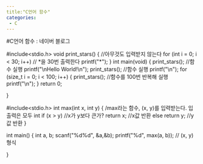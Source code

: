 ```yaml
---
title:"C언어 함수"
categories:
 - C
---
```

#C언어 함수 : 네이버 블로그
<div class="wrap_rabbit pcol2 _param(1) _postViewArea221512239552" id="post-view221512239552">
<!-- Rabbit HTML --><div class="se-viewer se-theme-default" lang="ko-KR">
<!-- SE_DOC_HEADER_END -->
<div class="se-main-container">
<div class="se-component se-code se-l-default" id="SE-43bcdc64-6cf1-4cfe-bcea-06f7bfc4e017">
<div class="se-component-content">
<div class="se-section se-section-code se-l-default">
<div class="se-module se-module-code se-fs-fs13">
<div class="se-code-source">
<div class="__se_code_view language-javascript">#include&lt;stdio.h&gt;
void print_stars() { //아무것도 입력받지 않는다
	for (int i = 0; i &lt; 30; i++) // *을 30번 출력한다
		printf("*");
}
int main(void) {
	print_stars(); //함수 실행
	printf("\nHello World!\n");
	print_stars(); //함수 실행
	printf("\n");
	for (size_t i = 0; i &lt; 100; i++) 
	{
		print_stars(); //함수를 100번 반복해 실행
		printf("\n");
	}
	return 0;

}</div>
</div>
</div>
</div>
</div>
<script class="__se_module_data" data-module='{"type":"v2_code", "id" : "SE-43bcdc64-6cf1-4cfe-bcea-06f7bfc4e017"}' type="text/data"></script>
</div> <div class="se-component se-code se-l-default" id="SE-55552552-98e3-4fb2-8354-28e63a4b56f6">
<div class="se-component-content">
<div class="se-section se-section-code se-l-default">
<div class="se-module se-module-code se-fs-fs13">
<div class="se-code-source">
<div class="__se_code_view language-javascript">#include&lt;stdio.h&gt;
int max(int x, int y) { /max라는 함수, (x, y)를 입력받는다. 입출력은 모두 int
	if (x &gt; y) //x가 y보다 큰가?
		return x; //x값 반환
	else
		return y; //y값 반환
}

int main() {
	int a, b;
	scanf("%d%d", &amp;a,&amp;b);
	printf("%d", max(a, b)); // (x, y)형식

}</div>
</div>
</div>
</div>
</div>
<script class="__se_module_data" data-module='{"type":"v2_code", "id" : "SE-55552552-98e3-4fb2-8354-28e63a4b56f6"}' type="text/data"></script>
</div> <div class="se-component se-text se-l-default" id="SE-32394622-25ab-4d52-8c43-fba7926f422d">
<div class="se-component-content">
<div class="se-section se-section-text se-l-default">
<div class="se-module se-module-text"><!-- SE-TEXT { --><p class="se-text-paragraph se-text-paragraph-align-" id="SE-62d75689-51d5-4c51-9b62-28502da0f306" style=""><span class="se-fs- se-ff-" id="SE-95f944eb-d45e-4bde-86d4-1800a485d289" style="">​</span></p><!-- } SE-TEXT --></div>
</div>
</div>
</div> </div>
</div>
</div>